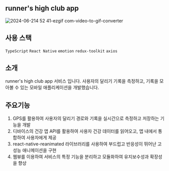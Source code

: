 ## runner's high club app

![2024-06-214 52 41-ezgif com-video-to-gif-converter](https://github.com/Runner-s-High-club/app/assets/86298255/bb47d946-83c2-48e2-b70d-c6b17b18517a)

## 사용 스택

`TypeScript` `React Native` `emotion` `redux-toolkit` `axios`

## 소개

runner's high club app 서비스 입니다.
사용자의 달리기 기록을 측정하고, 기록을 모아볼 수 있는 모바일 애플리케이션을 개발했습니다.

## 주요기능

1. GPS를 활용하여 사용자의 달리기 경로와 기록을 실시간으로 측정하고 저장하는 기능을 개발
2. 디바이스의 건강 앱 API를 활용하여 사용자 건강 데이터를 읽어오고, 앱 내에서 통합하여 사용자에게 제공
3. react-native-reanimated 라이브러리를 사용하여 부드럽고 반응성이 뛰어난 고성능 애니메이션을 구현
4. 웹뷰를 이용하여 서비스의 특정 기능을 분리하고 모듈화하여 유지보수성과 확장성 을 향상

### <br/>

###
